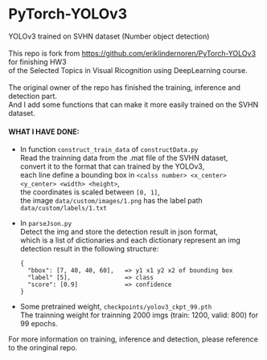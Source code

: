 # PyTorch-YOLOv3
YOLOv3 trained on SVHN dataset (Number object detection)   
<br />
This repo is fork from https://github.com/eriklindernoren/PyTorch-YOLOv3 for finishing HW3     
of the Selected Topics in Visual Ricognition using DeepLearning course.  
<br />
The original owner of the repo has finished the training, inference and detection part.  
And I add some functions that can make it more easily trained on the SVHN dataset.
<br />
#### WHAT I HAVE DONE:


* In function `construct_train_data` of `constructData.py`   
Read the trainning data from the .mat file of the SVHN dataset,  
convert it to the format that can trained by the YOLOv3,  
each line define a bounding box in `<calss number> <x_center> <y_center> <width> <height>`,  
the coordinates is scaled between `[0, 1]`,   
the image `data/custom/images/1.png` has the label path `data/custom/labels/1.txt`  

* In `parseJson.py`  
Detect the img and store the detection result in json format,  
which is a list of dictionaries and each dictionary represent an img detection result in the following structure:  
   ```
   {
     "bbox": [7, 40, 40, 60],   => y1 x1 y2 x2 of bounding box
     "label" [5],               => class
     "score": [0.9]             => confidence
   }
   ```

* Some pretrained weight, `checkpoints/yolov3_ckpt_99.pth`  
The trainning weight for trainning 2000 imgs (train: 1200, valid: 800) for 99 epochs.

For more information on training, inference and detection, please reference to the oringinal repo.
